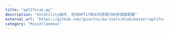 ```yaml
---
title: "apt17scan.py"
description: "Volatility插件, 检测APT17相关的恶意代码并提取配置"
external_url: "https://github.com/jpcertcc/aa-tools/blob/master/apt17scan.py"
category: "Miscellaneous"
---
```

